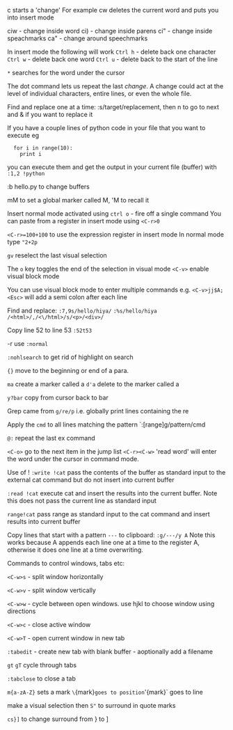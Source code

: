 c starts a 'change'
For example cw deletes the current word and puts you into insert mode

ciw - change inside word
ci) - change inside parens
ci" - change inside speachmarks 
ca" - change around speechmarks

In insert mode the following will work
`Ctrl h` - delete back one character
`Ctrl w` - delete back one word
`Ctrl u` - delete back to the start of the line 

`*` searches for the word under the cursor 

The dot command lets us repeat the last _change_.  A change could act at the level of
individual characters, entire lines, or even the whole file.

Find and replace one at a time:
:s/target/replacement, then n to go to next and & if you want to replace it

If you have a couple lines of python code in your file that you want to execute eg

````
  for i in range(10):
    print i
````

you can execute them and get the output in your current file (buffer) with `:1,2 !python`

:b hello.py to change buffers

mM to set a global marker called M, 'M to recall it

Insert normal mode activated using `ctrl o` - fire off a single command
You can paste from a register in insert mode using `<C-r>0`

`<C-r>=100+100` to use the expression register in insert mode
In normal mode type `"2+2p`

`gv` reselect the last visual selection

The `o` key toggles the end of the selection in visual mode
`<C-v>` enable visual block mode

You can use visual block mode to enter multiple commands
e.g. `<C-v>jj$A;<Esc>` will add a semi colon after each line

Find and replace:
`:7,9s/hello/hiya/`
`:%s/hello/hiya`
`/<html>/,/<\/html>/s/<p>/<div>/`

Copy line 52 to line 53
`:52t53`

-r
use `:normal`


`:nohlsearch` to get rid of highlight on search

`{}` move to the beginning or end of a para.

`ma` create a marker called a
`d'a` delete to the marker called a

`y?bar` copy from cursor back to bar

Grep came from `g/re/p` i.e. globally print lines containing the re

Apply the `cmd` to all lines matching the pattern
`:[range]g/pattern/cmd

`@:` repeat the last ex command

`<C-o>` go to the next item in the jump list
`<C-r><C-w>` 'read word'  will enter the word under the cursor in command mode.

Use of !
`:write !cat` pass the contents of the buffer as standard input to the external cat command but do not insert into current buffer

`:read !cat` execute cat and insert the results into the current buffer.  Note this does not pass the current line as standard input

`range!cat` pass range as standard input to the cat command and insert results into current buffer

Copy lines that start with a pattern `---` to clipboard:
`:g/---/y A`
Note this works because A appends each line one at a time to the register A, otherwise it does one line at a time overwriting.

Commands to control windows, tabs etc:

`<C-w>s` - split window horizontally

`<C-w>v` - split window vertically

`<C-w>w` - cycle between open windows.  use hjkl to choose window using directions

`<C-w>c` - close active window

`<C-w>T` - open current window in new tab
 
`:tabedit`  - create new tab with blank buffer - aoptionally add a filename 

`gt` `gT` cycle through tabs

`:tabclose` to close a tab

`m{a-zA-Z}` sets a mark
`\`{mark}` goes to position `'{mark}` goes to line 

make a visual selection then `S"` to surround in quote marks 

`cs}]` to change surround from } to ]


